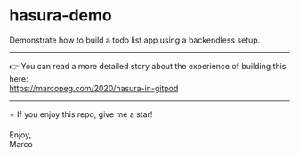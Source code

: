 # hasura-demo

Demonstrate how to build a todo list app using a backendless setup.

---

👉 You can read a more detailed story about the experience of building this here:  
https://marcopeg.com/2020/hasura-in-gitpod

---

⭐️ If you enjoy this repo, give me a star!

Enjoy,  
Marco
